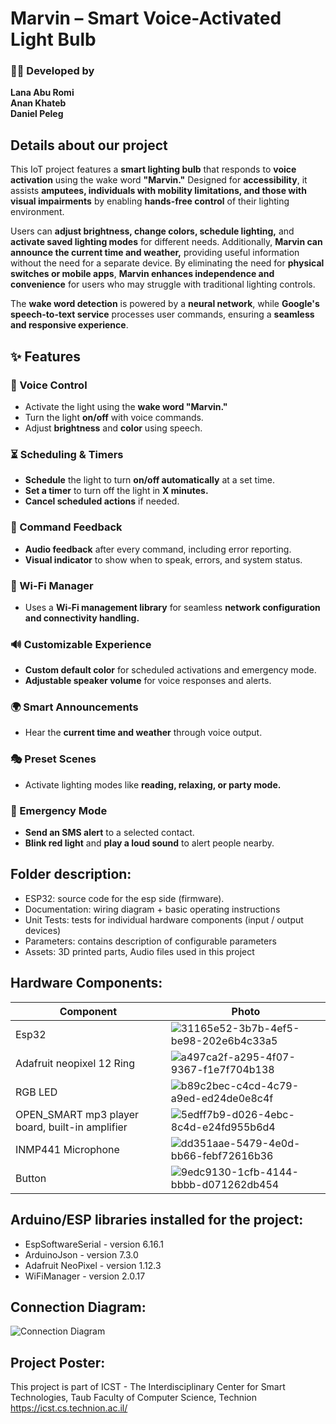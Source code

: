 # Marvin – Smart Voice-Activated Light Bulb 
### 👨‍💻 Developed by  
**Lana Abu Romi**  
**Anan Khateb**  
**Daniel Peleg**
  
## Details about our project
This IoT project features a **smart lighting bulb** that responds to **voice activation** using the wake word **"Marvin."** Designed for **accessibility**, it assists **amputees, individuals with mobility limitations, and those with visual impairments** by enabling **hands-free control** of their lighting environment.  

Users can **adjust brightness, change colors, schedule lighting,** and **activate saved lighting modes** for different needs. Additionally, **Marvin can announce the current time and weather,** providing useful information without the need for a separate device. By eliminating the need for **physical switches or mobile apps**, **Marvin enhances independence and convenience** for users who may struggle with traditional lighting controls.  

The **wake word detection** is powered by a **neural network**, while **Google's speech-to-text service** processes user commands, ensuring a **seamless and responsive experience**.


## ✨ Features  

### 🎤 Voice Control  
- Activate the light using the **wake word "Marvin."**  
- Turn the light **on/off** with voice commands.  
- Adjust **brightness** and **color** using speech.  

### ⏳ Scheduling & Timers  
- **Schedule** the light to turn **on/off automatically** at a set time.  
- **Set a timer** to turn off the light in **X minutes.**  
- **Cancel scheduled actions** if needed.  

### 📢 Command Feedback  
- **Audio feedback** after every command, including error reporting.  
- **Visual indicator** to show when to speak, errors, and system status.  

### 📡 Wi-Fi Manager  
- Uses a **Wi-Fi management library** for seamless **network configuration and connectivity handling.**  

### 🔊 Customizable Experience  
- **Custom default color** for scheduled activations and emergency mode.  
- **Adjustable speaker volume** for voice responses and alerts.  

### 🌍 Smart Announcements  
- Hear the **current time and weather** through voice output.  

### 🎭 Preset Scenes  
- Activate lighting modes like **reading, relaxing, or party mode.**  

### 🚨 Emergency Mode  
- **Send an SMS alert** to a selected contact.  
- **Blink red light** and **play a loud sound** to alert people nearby.  


## Folder description:
* ESP32: source code for the esp side (firmware).
* Documentation: wiring diagram + basic operating instructions
* Unit Tests: tests for individual hardware components (input / output devices)
* Parameters: contains description of configurable parameters 
* Assets: 3D printed parts, Audio files used in this project

## Hardware Components:
| Component           | Photo |
|---------------|------|
| Esp32 | ![31165e52-3b7b-4ef5-be98-202e6b4c33a5](https://github.com/user-attachments/assets/d8305376-db23-490a-a731-9189dd4170c1)|
| Adafruit neopixel 12 Ring  | ![a497ca2f-a295-4f07-9367-f1e7f704b138](https://github.com/user-attachments/assets/02b20ee7-45f9-4b02-8c39-3dd2a4a4e334)|
| RGB LED | ![b89c2bec-c4cd-4c79-a9ed-ed24de0e8c4f](https://github.com/user-attachments/assets/313be542-a188-4eb3-a3e1-c77116a4e6da)|
| OPEN_SMART mp3 player board, built-in amplifier  | ![5edff7b9-d026-4ebc-8c4d-e24fd955b6d4](https://github.com/user-attachments/assets/6d7599bf-787b-49b0-966b-e96c12946cf4)|
| INMP441 Microphone  | ![dd351aae-5479-4e0d-bb66-febf72616b36](https://github.com/user-attachments/assets/52964047-7aee-49e4-b670-14926ab3ac3f)|
| Button | ![9edc9130-1cfb-4144-bbbb-d071262db454](https://github.com/user-attachments/assets/b1f34372-a740-4f1c-bce1-671a209c3057)|


## Arduino/ESP libraries installed for the project:
* EspSoftwareSerial - version 6.16.1
* ArduinoJson - version 7.3.0
* Adafruit NeoPixel - version 1.12.3
* WiFiManager - version 2.0.17

## Connection Diagram:
![Connection Diagram](https://github.com/user-attachments/assets/f96d4047-e5e3-4680-9c84-886f65507650)


## Project Poster:
 
This project is part of ICST - The Interdisciplinary Center for Smart Technologies, Taub Faculty of Computer Science, Technion
https://icst.cs.technion.ac.il/
